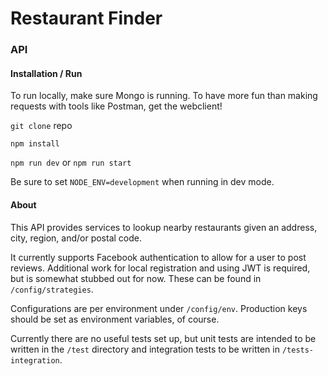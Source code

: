 # Restaurant Finder
### API

#### Installation / Run
To run locally, make sure Mongo is running.  To have more fun than 
making requests with tools like Postman, get the webclient!

`git clone` repo

`npm install`

`npm run dev` or `npm run start`

Be sure to set `NODE_ENV=development` when running in dev mode.

#### About
This API provides services to lookup nearby restaurants given an address,
city, region, and/or postal code.

It currently supports Facebook authentication to allow for a user to post
reviews.  Additional work for local registration and using JWT is required, 
but is somewhat stubbed out for now.  These can be found in `/config/strategies`.

Configurations are per environment under `/config/env`.  Production keys 
should be set as environment variables, of course.

Currently there are no useful tests set up, but unit tests are intended to be 
written in the `/test` directory and integration tests to be written in 
`/tests-integration`.